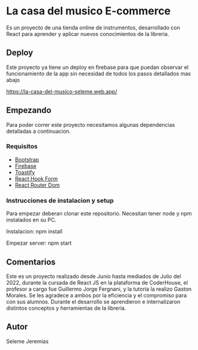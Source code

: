 # La casa del musico E-commerce

Es un proyecto de una tienda online de instrumentos, desarrollado con React para aprender y aplicar nuevos conocimientos de la libreria.

## Deploy

Este proyecto ya tiene un deploy en firebase para que puedan observar el funcionamiento de la app sin necesidad de todos los pasos detallados mas abajo

https://la-casa-del-musico-seleme.web.app/

## Empezando

Para poder correr este proyecto necesitamos algunas dependencias detalladas a continuacion.

### Requisitos

- [Bootstrap](https://getbootstrap.com/)
- [Firebase](https://firebase.google.com/)
- [Toastify](https://aleab.github.io/toastify/)
- [React Hook Form](https://react-hook-form.com/)
- [React Router Dom](https://v5.reactrouter.com/)


### Instrucciones de instalacion y setup

Para empezar deberan clonar este repositorio. Necesitan tener node y npm instalados en su PC.

Instalacion: npm install

Empezar server: npm start

## Comentarios

Este es un proyecto realizado desde Junio hasta mediados de Julio del 2022, durante la cursada de React JS en la plataforma de CoderHouse, el profesor a cargo fue Guillermo Jorge Fergnani, y la tutoría la realizo Gaston Morales. Se les agradece a ambos por la eficiencia y el compromiso para con sus alumnos. Durante el desarrollo se aprendieron e internalizaron 
distintos conceptos y herramientas de la libreria.

## Autor

Seleme Jeremias